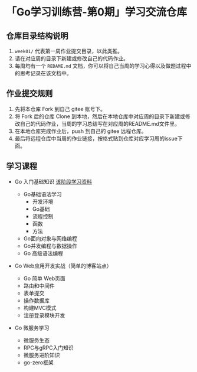 # 「Go学习训练营-第0期」学习交流仓库

## 仓库目录结构说明

1. `week01/` 代表第一周作业提交目录，以此类推。
2. 请在对应周的目录下新建或修改自己的代码作业。
2. 每周均有一个 `REDAME.md` 文档，你可以将自己当周的学习心得以及做题过程中的思考记录在该文档中。

## 作业提交规则
 
1. 先将本仓库 Fork 到自己 gitee 账号下。
2. 将 Fork 后的仓库 Clone 到本地，然后在本地仓库中对应周的目录下新建或修改自己的代码作业，当周的学习总结写在对应周的README.md文件里。
3. 在本地仓库完成作业后，push 到自己的 gitee 远程仓库。
4. 最后将远程仓库中当周的作业链接，按格式贴到仓库对应学习周的issue下面。


## 学习课程
* Go 入门基础知识 [ 该阶段学习资料](http://www.topgoer.com/ " 该阶段学习资料")
   * Go基础语法学习
      * 开发环境
      * Go基础
      * 流程控制
      * 函数
      * 方法
   * Go面向对象与网络编程
   * Go并发编程与数据操作
   * Go 高级语法编程
* Go Web应用开发实战（简单的博客站点）
   * Go 简单 Web页面
   * 路由和中间件
   * 表单提交
   * 操作数据库
   * 构建MVC模式
   * 注册登录模块开发

* Go 微服务学习
   * 微服务生态
   * RPC与gRPC入门知识
   * 微服务进阶知识
   * go-zero框架
   
   
   